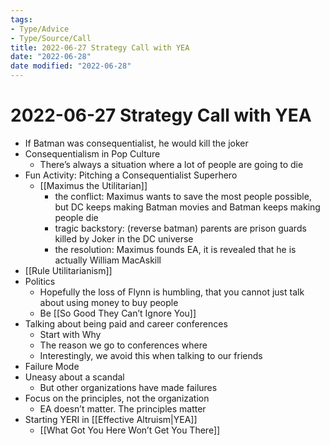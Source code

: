 ```yaml
---
tags:
- Type/Advice
- Type/Source/Call
title: 2022-06-27 Strategy Call with YEA
date: "2022-06-28"
date modified: "2022-06-28"
---
```


# 2022-06-27 Strategy Call with YEA
- If Batman was consequentialist, he would kill the joker
- Consequentialism in Pop Culture
	- There’s always a situation where a lot of people are going to die
- Fun Activity: Pitching a Consequentialist Superhero
	- [[Maximus the Utilitarian]]
		- the conflict: Maximus wants to save the most people possible, but DC keeps making Batman movies and Batman keeps making people die
		- tragic backstory: (reverse batman) parents are prison guards killed by Joker in the DC universe
		- the resolution: Maximus founds EA, it is revealed that he is actually William MacAskill
- [[Rule Utilitarianism]]
- Politics
	- Hopefully the loss of Flynn is humbling, that you cannot just talk about using money to buy people
	- Be [[So Good They Can’t Ignore You]]
- Talking about being paid and career conferences
	- Start with Why
	- The reason we go to conferences where 
	- Interestingly, we avoid this when talking to our friends
- Failure Mode
- Uneasy about a scandal
	- But other organizations have made failures
- Focus on the principles, not the organization
	- EA doesn’t matter. The principles matter
- Starting YERI in [[Effective Altruism|YEA]]
	- [[What Got You Here Won’t Get You There]]
